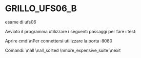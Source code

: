# GRILLO_UFS06_B
esame di ufs06

Avviato il programma utilizzare i seguenti passaggi per fare i test:

Aprire cmd 
\nPer connettersi utilizzare la porta :8080

Comandi:
  \nall
  \nall_sorted
  \nmore_expensive_suite
  \nexit
